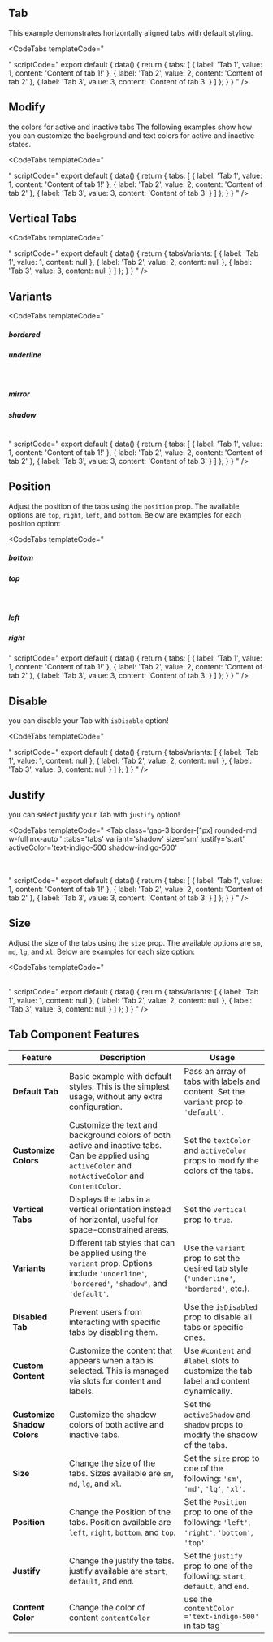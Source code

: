 ## Tab

This example demonstrates horizontally aligned tabs with default styling.

<CodeTabs
  templateCode="
<div class='p-8 rounded-xl shadow-inner flex justify-center items-center'>
  <Tab
    class='gap-3 border-[1px] rounded-md w-fit'
    :tabs='tabs'
    variant='bordered'
    activeColor='text-indigo-500'
  >
    <template #label='{ tab }'>
      <span>{{ tab.label }}</span>
    </template>
    <template #content='{ tab }'>
      <p>{{ tab.content }}</p>
    </template>
  </Tab>
</div>
  "
  scriptCode="
  export default {
    data() {
      return {
        tabs: [
          { label: 'Tab 1', value: 1, content: 'Content of tab 1!' },
          { label: 'Tab 2', value: 2, content: 'Content of tab 2' },
          { label: 'Tab 3', value: 3, content: 'Content of tab 3' }
        ]
      };
    }
  }
  "
/>

## Modify

 the colors for active and inactive tabs
The following examples show how you can customize the background and text colors for active and inactive states.

<CodeTabs
  templateCode="
<div class='grid grid-cols-1 gap-2'>
  <div class='p-8 rounded-lg justify-center items-center shadow-inner'>
    <Tab :tabs='tabs'
         variant='default'
         activeColor='bg-indigo-700 text-white'
         contentColor='text-indigo-700'
         notActiveColor='text-slate-700'>
    </Tab>
  </div>
</div>
  "
  scriptCode="
  export default {
    data() {
      return {
        tabs: [
          { label: 'Tab 1', value: 1, content: 'Content of tab 1!' },
          { label: 'Tab 2', value: 2, content: 'Content of tab 2' },
          { label: 'Tab 3', value: 3, content: 'Content of tab 3' }
        ]
      };
    }
  }
  "
/>

## Vertical Tabs

<CodeTabs
  templateCode="
<div class='p-6 rounded-lg shadow-inner flex justify-center items-center'>
  <Tab
    :tabs='tabsVariants'
    activeColor='bg-indigo-700 text-white'
    color='bg-indigo-200'
    vertical
    variant='default'
  >
    <template #label='{ tab }'>
      <span>{{ tab.label }}</span>
    </template>
  </Tab>
</div>
  "
  scriptCode="
  export default {
    data() {
      return {
        tabsVariants: [
          { label: 'Tab 1', value: 1, content: null },
          { label: 'Tab 2', value: 2, content: null },
          { label: 'Tab 3', value: 3, content: null }
        ]
      };
    }
  }
  "
/>

## Variants

<CodeTabs
  templateCode="
<div class='flex justify-around'>
  <h5 class='text-indigo-600'>bordered</h5>
  <h5 class='text-indigo-600'>underline</h5>
</div>
<br/>
<div class='grid grid-cols-2 gap-4'>
  <div class='p-4 rounded-lg shadow-inner flex justify-center items-center'>
    <Tab
      class='gap-3 border-2  w-fit'
      :tabs='tabs'
      variant='bordered'
      activeColor='text-indigo-700 bg-transparent border-t-indigo-700'
      color=' text-gray-400   bg-transparent  '
    >
      <template #label='{ tab }'>
        <span>{{ tab.label }}</span>
      </template>
    </Tab>
  </div>
  <div class='p-4 rounded-lg shadow-inner flex justify-center items-center'>
    <Tab
      class='gap-3 border-2 rounded-xl w-96'
      :tabs='tabs'
      variant='underline'
      activeColor='bg-transparent'
      color='bg-transparent'
      TextColor='text-slate-500'
      activeTextColor='text-indigo-700'
    >
    </Tab>
  </div>
  <div class='p-4 my-10 rounded-lg shadow-inner flex justify-center items-center'>
    <Tab
      class='gap-3 border-2  w-fit bg-indigo-100'
      :tabs='tabs'
      variant='mirror'
      activeColor=' text-indigo-600 bg-indigo-100  '
      color=' text-slate-800   bg-slate-100 bg-white   '
    >
    </Tab>
  </div>
  <div class='p-4 rounded-lg my-10  shadow-inner flex justify-center items-center'>
    <Tab
      class='gap-3 border-2 rounded-xl min-w-full'
      :tabs='tabs'
      activeColor='text-indigo-700 text-black'
      color=' text-slate-400  bg-white   '
      variant='shadow'
    >
    </Tab>
  </div>
</div>
<div class='flex justify-around'>
  <h5 class='text-indigo-600'>mirror</h5>
  <h5 class='text-indigo-600'>shadow</h5>
</div>
<br/>
  "
  scriptCode="
  export default {
    data() {
      return {
        tabs: [
          { label: 'Tab 1', value: 1, content: 'Content of tab 1!' },
          { label: 'Tab 2', value: 2, content: 'Content of tab 2' },
          { label: 'Tab 3', value: 3, content: 'Content of tab 3' }
        ]
      };
    }
  }
  "
/>

## Position

Adjust the position of the tabs using the `position` prop. The available options are `top`, `right`, `left`, and `bottom`. Below are examples for each position option:

<CodeTabs
  templateCode="
<div class='flex justify-around'>
  <h5>bottom</h5>
  <h5>top</h5>
</div>
<br/>
<div class='grid grid-cols-2 gap-4'>
  <div class='p-4 rounded-lg shadow-inner flex justify-center items-center'>
     <Tab
      :tabs='tabs'
      activeColor='bg-transparent shadow-indigo-400 text-indigo-700'
      textColor='text-slate-400  bg-transparent'
      variant='bordered'
      position='bottom'
    >
      <template #label='{ tab }'>
        <span>{{ tab.label }}</span>
      </template>
      <template #content='{ tab }'>
        <p>{{ tab.content }}</p>
      </template>
    </Tab>
  </div>
   <div class='p-4 rounded-lg shadow-inner flex justify-center items-center'>
     <Tab
      :tabs='tabs'
      activeColor='bg-transparent shadow-indigo-400 text-indigo-700'
      textColor='text-gray-400  bg-transparent '
      variant='bordered'
      position='top'
    >
      <template #label='{ tab }'>
        <span>{{ tab.label }}</span>
      </template>
      <template #content='{ tab }'>
        <p>{{ tab.content }}</p>
      </template>
    </Tab>
  </div>
   <div class='p-4 rounded-lg shadow-inner flex justify-center items-center'>
     <Tab
      :tabs='tabs'
      activeColor='bg-transparent shadow-indigo-400 text-indigo-700'
      textColor='text-gray-400  bg-transparent'
      variant='bordered'
      position='left'
      vertical
    >
      <template #label='{ tab }'>
        <span>{{ tab.label }}</span>
      </template>
      <template #content='{ tab }'>
        <p>{{ tab.content }}</p>
      </template>
    </Tab>
  </div>
  <div class='p-4 rounded-lg my-10  shadow-inner flex justify-center items-center'>
   <Tab
    :tabs='tabs'
    activeColor='bg-transparent  shadow-indigo-400 text-indigo-700'
    textColor='text-gray-400  bg-transparent'
    variant='bordered'
    position='right'
    vertical
  >
    <template #label='{ tab }'>
      <span>{{ tab.label }}</span>
    </template>
    <template #content='{ tab }'>
      <p>{{ tab.content }}</p>
    </template>
  </Tab>
  </div>
</div>
<div class='flex justify-around'>
  <h5>left</h5>
  <h5>right</h5>
</div>
  "
  scriptCode="
  export default {
    data() {
      return {
        tabs: [
          { label: 'Tab 1', value: 1, content: 'Content of tab 1!' },
          { label: 'Tab 2', value: 2, content: 'Content of tab 2' },
          { label: 'Tab 3', value: 3, content: 'Content of tab 3' }
        ]
      };
    }
  }
  "
/>

## Disable

 you can disable your Tab with `isDisable` option!

<CodeTabs
  templateCode="
<div class='p-6 rounded-lg shadow-inner flex justify-center items-center'>
  <Tab
     :tabs='tabsVariants'
      activeTextColor='text-gray-600  '
      color='shadow-gray-300 text-teal-500'
      variant='bordered'
    isDisabled
  >
  </Tab>
</div>
  "
  scriptCode="
  export default {
    data() {
      return {
        tabsVariants: [
          { label: 'Tab 1', value: 1, content: null },
          { label: 'Tab 2', value: 2, content: null },
          { label: 'Tab 3', value: 3, content: null }
        ]
      };
    }
  }
  "
/>

## Justify

 you can select justify your Tab with `justify` option!

<CodeTabs
  templateCode="
<Tab
   class='gap-3 border-[1px] rounded-md w-full mx-auto '
    :tabs='tabs'
    variant='shadow'
    size='sm'
    justify='start'
    activeColor='text-indigo-500 shadow-indigo-500'
  >
</tab>
<br/>
<Tab
   class='gap-3 border-[1px] rounded-md w-full mx-auto '
    :tabs='tabs'
    variant='shadow'
    size='sm'
    activeColor='text-indigo-500 shadow-indigo-500'
  >
</tab>
<br/>
<Tab
   class='gap-3 border-[1px] rounded-md w-full mx-auto '
    :tabs='tabs'
    variant='shadow'
    size='sm'
    justify='end'
    activeColor='text-indigo-500 shadow-indigo-500'
  >
</tab>
  "
  scriptCode="
  export default {
    data() {
      return {
        tabs: [
          { label: 'Tab 1', value: 1, content: 'Content of tab 1!' },
          { label: 'Tab 2', value: 2, content: 'Content of tab 2' },
          { label: 'Tab 3', value: 3, content: 'Content of tab 3' }
        ]
      };
    }
  }
  "
/>

## Size

Adjust the size of the tabs using the `size` prop. The available options are `sm`, `md`, `lg`, and `xl`. Below are examples for each size option:

<CodeTabs
  templateCode="
<div class='rounded-lg shadow-inner grid grid-cols gap-1 '>
  <Tab
     :tabs='tabsVariants'
     color='bg-transparent'
     size='xl'
      activeColor=' shadow-indigo-500 text-indigo-500 '
  >
  </Tab>
  <Tab
     :tabs='tabsVariants'
     activeColor=' shadow-indigo-500 text-indigo-500 '
     size='lg'
  >
  </Tab>
  <Tab
     :tabs='tabsVariants'
      activeColor=' shadow-indigo-500 text-indigo-500 '
     size='md'
  >
  </Tab>
<br/>
  <Tab
     :tabs='tabsVariants'
     activeColor='bg-transparent shadow-indigo-500 text-indigo-700 '
     size='sm'
  >
  </Tab>
</div>
  "
  scriptCode="
  export default {
    data() {
      return {
        tabsVariants: [
          { label: 'Tab 1', value: 1, content: null },
          { label: 'Tab 2', value: 2, content: null },
          { label: 'Tab 3', value: 3, content: null }
        ]
      };
    }
  }
  "
/>

## Tab Component Features

| **Feature**         | **Description**                                                                                                   | **Usage**                                                                                   |
|---------------------|-------------------------------------------------------------------------------------------------------------------|---------------------------------------------------------------------------------------------|
| **Default Tab**      | Basic example with default styles. This is the simplest usage, without any extra configuration.                 | Pass an array of tabs with labels and content. Set the `variant` prop to `'default'`.       |
| **Customize Colors** | Customize the text and background colors of both active and inactive tabs. Can be applied using `activeColor` and `notActiveColor` and `ContentColor`. | Set the `textColor` and `activeColor` props to modify the colors of the tabs.               |
| **Vertical Tabs**    | Displays the tabs in a vertical orientation instead of horizontal, useful for space-constrained areas.            | Set the `vertical` prop to `true`.                                                           |
| **Variants**         | Different tab styles that can be applied using the `variant` prop. Options include `'underline'`, `'bordered'`, `'shadow'`, and `'default'`. | Use the `variant` prop to set the desired tab style (`'underline'`, `'bordered'`, etc.).      |
| **Disabled Tab**     | Prevent users from interacting with specific tabs by disabling them.                                              | Use the `isDisabled` prop to disable all tabs or specific ones.                             |
| **Custom Content**   | Customize the content that appears when a tab is selected. This is managed via slots for content and labels.      | Use `#content` and `#label` slots to customize the tab label and content dynamically.        |
| **Customize Shadow Colors** | Customize the shadow colors of both active and inactive tabs.                                              | Set the `activeShadow` and `shadow` props to modify the shadow of the tabs.                 |
| **Size**             | Change the size of the tabs. Sizes available are `sm`, `md`, `lg`, and `xl`.                                     | Set the `size` prop to one of the following: `'sm'`, `'md'`, `'lg'`, `'xl'`.                  |
| **Position**             | Change the Position of the tabs. Position available are `left`, `right`, `bottom`, and `top`.                                     | Set the `Position` prop to one of the following: `'left'`, `'right'`, `'bottom'`, `'top'`.                  |
| **Justify**             | Change the justify the tabs. justify available are `start`, `default`, and `end`.                                     | Set the `justify` prop to one of the following: `start`, `default`, and `end`.                  |
| **Content Color**         | Change the color of content `contentColor`                     | use the `contentColor ='text-indigo-500'` in tab tag`                |
